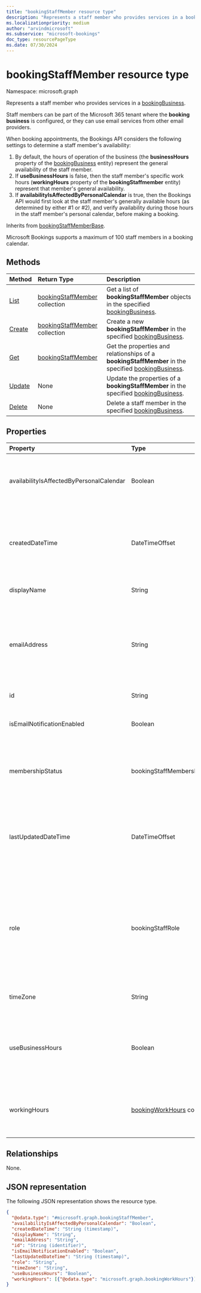 ```yaml
---
title: "bookingStaffMember resource type"
description: "Represents a staff member who provides services in a bookingBusiness."
ms.localizationpriority: medium
author: "arvindmicrosoft"
ms.subservice: "microsoft-bookings"
doc_type: resourcePageType
ms.date: 07/30/2024
---
```


# bookingStaffMember resource type

Namespace: microsoft.graph

Represents a staff member who provides services in a [bookingBusiness](bookingbusiness.md). 

Staff members can be part of the Microsoft 365 tenant where the **booking business** is configured, or they can use email services from other email providers.

When booking appointments, the Bookings API considers the following settings to determine a staff member's availability: 

1. By default, the hours of operation of the business (the **businessHours** property of the [bookingBusiness](bookingbusiness.md) entity) represent the general availability of the staff member.
2. If **useBusinessHours** is false, then the staff member's specific work hours (**workingHours** property of the **bookingStaffmember** entity) represent that member's general availability.
3. If **availabilityIsAffectedByPersonalCalendar** is true, then the Bookings API would first look at the staff member's generally available hours (as determined by either #1 or #2), and verify availability during those hours in the staff member's personal calendar, before making a booking.

Inherits from [bookingStaffMemberBase](bookingstaffmemberbase.md).

Microsoft Bookings supports a maximum of 100 staff members in a booking calendar.

## Methods

| Method		   | Return Type	|Description|
|:---------------|:--------|:----------|
|[List](../api/bookingbusiness-list-staffmembers.md) | [bookingStaffMember](bookingstaffmember.md) collection | Get a list of **bookingStaffMember** objects in the specified [bookingBusiness](../resources/bookingbusiness.md). |
|[Create](../api/bookingbusiness-post-staffmembers.md) | [bookingStaffMember](bookingstaffmember.md) collection | Create a new **bookingStaffMember** in the specified [bookingBusiness](../resources/bookingbusiness.md). |
|[Get](../api/bookingstaffmember-get.md) | [bookingStaffMember](bookingstaffmember.md) |Get the properties and relationships of a **bookingStaffMember** in the specified [bookingBusiness](../resources/bookingbusiness.md).|
|[Update](../api/bookingstaffmember-update.md) | None	|Update the properties of a **bookingStaffMember** in the specified [bookingBusiness](../resources/bookingbusiness.md).|
|[Delete](../api/bookingstaffmember-delete.md) | None |Delete a staff member in the specified [bookingBusiness](../resources/bookingbusiness.md). |

## Properties
| Property	   | Type	|Description|
|:---------------|:--------|:----------|
|availabilityIsAffectedByPersonalCalendar|Boolean|True means that if the staff member is a Microsoft 365 user, the Bookings API would verify the staff member's availability in their personal calendar in Microsoft 365, before making a booking. |
|createdDateTime|DateTimeOffset|The date, time, and time zone when the staff member was created. The timestamp type represents date and time information using ISO 8601 format and is always in UTC. For example, midnight UTC on Jan 1, 2014 is `2014-01-01T00:00:00Z`.|
|displayName|String|The name of the staff member, as displayed to customers. Required.|
|emailAddress|String|The email address of the staff member. This email address can be in the same Microsoft 365 tenant as the business, or in a different email domain. This email address can be used if the **sendConfirmationsToOwner** property is set to true in the scheduling policy of the business. Required.|
|id|String| The ID of the staff member, in a GUID format. Read-only.|
|isEmailNotificationEnabled|Boolean|Indicates that a staff member is notified via email when a booking assigned to them is created or changed. The default value is `true`.|
|membershipStatus|bookingStaffMembershipStatus| The membership status of the staff member in the business. Possible values are: `active`, `pendingAcceptance`, `rejectedByStaff`, `unknownFutureValue`. |
|lastUpdatedDateTime|DateTimeOffset|The date, time, and time zone when the staff member was last updated. The timestamp type represents date and time information using ISO 8601 format and is always in UTC. For example, midnight UTC on Jan 1, 2014 is `2014-01-01T00:00:00Z`.|
|role|bookingStaffRole| The role of the staff member in the business. Possible values are: `guest`, `administrator`, `viewer`, `externalGuest`, `unknownFutureValue`, `scheduler`, `teamMember`. You must use the `Prefer: include-unknown-enum-members` request header to get the following values from this [evolvable enum](/graph/best-practices-concept#handling-future-members-in-evolvable-enumerations): `scheduler`, `teamMember`. Required. |
|timeZone|String|The time zone of the staff member. For a list of possible values, see [dateTimeTimeZone](datetimetimezone.md).|
|useBusinessHours|Boolean|True means the staff member's availability is as specified in the **businessHours** property of the business. False means the availability is determined by the staff member's **workingHours** property setting.|
|workingHours|[bookingWorkHours](bookingworkhours.md) collection|The range of hours each day of the week that the staff member is available for booking. By default, they're initialized to be the same as the **businessHours** property of the business.|

## Relationships
None.

## JSON representation

The following JSON representation shows the resource type.

<!-- {
  "blockType": "resource",
  "optionalProperties": [

  ],
  "@odata.type": "microsoft.graph.bookingStaffMember",
  "baseType": "microsoft.graph.bookingStaffMemberBase"
}-->

```json
{
  "@odata.type": "#microsoft.graph.bookingStaffMember",
  "availabilityIsAffectedByPersonalCalendar": "Boolean",
  "createdDateTime": "String (timestamp)",
  "displayName": "String",
  "emailAddress": "String",
  "id": "String (identifier)",
  "isEmailNotificationEnabled": "Boolean",
  "lastUpdatedDateTime": "String (timestamp)",
  "role": "String",
  "timeZone": "String",
  "useBusinessHours": "Boolean",
  "workingHours": [{"@odata.type": "microsoft.graph.bookingWorkHours"}]
}
```

<!-- uuid: 8fcb5dbc-d5aa-4681-8e31-b001d5168d79
2015-10-25 14:57:30 UTC -->
<!--
{
  "type": "#page.annotation",
  "description": "bookingStaffMember resource",
  "keywords": "",
  "section": "documentation",
  "tocPath": "",
  "suppressions": []
}
-->



